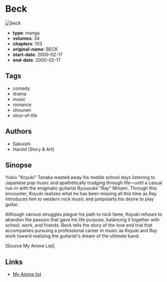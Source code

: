 # Beck

![beck](https://cdn.myanimelist.net/images/manga/3/171795.jpg)

-   **type**: manga
-   **volumes**: 34
-   **chapters**: 103
-   **original-name**: BECK
-   **start-date**: 2000-02-17
-   **end-date**: 2000-02-17

## Tags

-   comedy
-   drama
-   music
-   romance
-   shounen
-   slice-of-life

## Authors

-   Sakuishi
-   Harold (Story & Art)

## Sinopse

Yukio "Koyuki" Tanaka wasted away his middle school days listening to Japanese pop music and apathetically trudging through life—until a casual run-in with the enigmatic guitarist Ryuusuke "Ray" Minami. Through this encounter, Koyuki realizes what he has been missing all this time as Ray introduces him to western rock music and jumpstarts his desire to play guitar.

Although various struggles plague his path to rock fame, Koyuki refuses to abandon the passion that gave his life purpose, balancing it together with school, work, and friends. Beck tells the story of the love and trial that accompanies pursuing a professional career in music as Koyuki and Ray work toward realizing the guitarist's dream of the ultimate band.

[Source My Anime List]

## Links

-   [My Anime list](https://myanimelist.net/manga/145/Beck)
